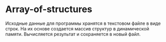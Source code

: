 # Array-of-structures
Исходные данные для программы хранятся в текстовом файле в виде строк. На их основе создается массив структур в
динамической памяти. Вычисляется результат и сохраняется в новый файл.

